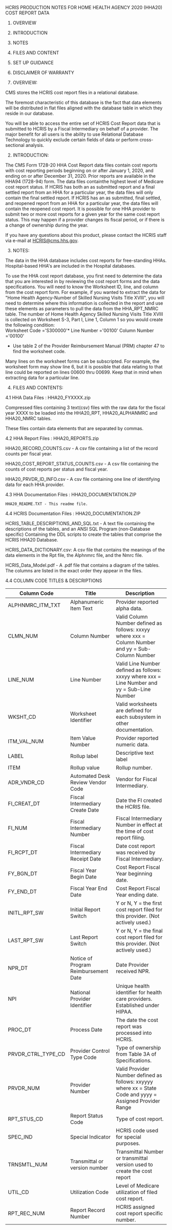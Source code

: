 HCRIS PRODUCTION NOTES FOR HOME HEALTH AGENCY 2020 (HHA20) COST REPORT DATA

1. OVERVIEW
2. INTRODUCTION
3. NOTES
4. FILES AND CONTENT
5. SET UP GUIDANCE
6. DISCLAIMER OF WARRANTY

1. OVERVIEW: 

CMS stores the HCRIS cost report files in a relational database.  

The foremost characteristic of this database is the fact that data 
elements will be distributed in flat files aligned with the database table 
in which they reside in our database.  

You will be able to access the entire set of HCRIS Cost Report data that
is submitted to HCRIS by a Fiscal Intermediary on behalf of a provider.  The 
major benefit for all users is the ability to use Relational Database Technology
to quickly exclude certain fields of data or perform cross-sectional analysis.

2. INTRODUCTION:  

The CMS Form 1728-20 HHA Cost Report data files contain cost reports with 
cost reporting periods beginning on or after January 1, 2020, and ending on 
or after December 31, 2020. Prior reports are available in the HHA94 (1728-94) form.
The data files containthe highest level of Medicare cost report status.  If HCRIS has 
both an as submitted report and a final settled report from an HHA for a particular 
year, the data files will only contain the final settled report. If HCRIS has 
an as submitted, final settled, and reopened report from an HHA for a 
particular year, the data files will contain the reopened cost report. It is 
possible for one HHA provider to submit two or more cost reports for a given year
for the same cost report status.  This may happen if a provider changes
its fiscal period, or if there is a change of ownership during the year.  

If you have any questions about this product, please contact the HCRIS 
staff via e-mail at HCRIS@cms.hhs.gov.


3. NOTES:  

The data in the HHA database includes cost reports for free-standing HHAs. 
Hospital-based HHA's are included in the Hospital databases.    

To use the HHA cost report database, you first need to determine the data 
that you are interested in by reviewing the cost report forms and the data 
specifications.  You will need to know the Worksheet ID, line, and column 
from the cost report form.  For example, if you wanted to extract the data 
for "Home Health Agency-Number of Skilled Nursing Visits Title XVIII", you
will need to determine where this information is collected in the report and
use these elements as parameters to pull the data from the HHA_RPT_NMRC table.
The number of Home Health Agency Skilled Nursing Visits Title XVIII is collected
on Worksheet S-3, Part I, Line 1, Column 1 so you would create the following condition:  
     Worksheet Code ='S300000'*
     Line Number ='00100'
     Column Number ='00100'    
 
* Use table 2 of the Provider Reimbursement Manual (PRM) chapter 47 to find the worksheet code.

Many lines on the worksheet forms can be subscripted.  For example, the worksheet form
may show line 6, but it is possible that data relating to that line could be reported
on lines 00600 thru 00699.  Keep that in mind when extracting data for a particular line. 


4. FILES AND CONTENTS:

4.1 HHA Data Files : HHA20_FYXXXX.zip

Compressed files containing 3 text(csv) files with the raw data for the fiscal year XXXX to be loaded into the HHA20_RPT, HHA20_ALPHANMRC and HHA20_NMRC tables. 
	
These files contain data elements that are separated by commas.  

4.2 HHA Report Files : HHA20_REPORTS.zip

HHA20_RECORD_COUNTS.csv - A csv file containing a list of the record counts per fiscal year.    

HHA20_COST_REPORT_STATUS_COUNTS.csv - A csv file containing the counts of cost reports per status and fiscal year.  

HHA20_PRVDR_ID_INFO.csv - A csv file containing one line of identifying data for each HHA provider.

4.3 HHA Documentation Files : HHA20_DOCUMENTATION.ZIP

	HHA20_README.TXT - This readme file.

4.4 HCRIS Documentation Files : HHA20_DOCUMENTATION.ZIP

HCRIS_TABLE_DESCRIPTIONS_AND_SQL.txt - A text file containing the descriptions of the tables, and an ANSI SQL Program (non-Database specific) Containing the DDL scripts to create the tables that comprise the HCRIS HHA20 Database.

HCRIS_DATA_DICTIONARY.csv:  A csv file that contains the meanings of the data elements in the Rpt file, the Alphnmrc file, and the Nmrc file.  

HCRIS_Data_Model.pdf - A .pdf file that contains a diagram of the tables.  The columns are listed in the exact order they appear in the files.  
 
4.4 COLUMN CODE TITLES & DESCRIPTIONS


| Column Code        | Title                                | Description                                                                                                  |
|--------------------|--------------------------------------|--------------------------------------------------------------------------------------------------------------|
| ALPHNMRC_ITM_TXT   | Alphanumeric Item Text               | Provider reported alpha data.                                                                                |
| CLMN_NUM           | Column Number                        | Valid Column Number defined as follows:    xxxyy where xxx = Column Number and yy = Sub-Column Number        |
| LINE_NUM           | Line Number                          | Valid Line Number defined as follows: xxxyy where xxx = Line Number and   yy = Sub-Line Number               |
| WKSHT_CD           | Worksheet Identifier                 | Valid worksheets are defined for each subsystem in other documentation.                                      |
| ITM_VAL_NUM        | Item Value Number                    | Provider reported numeric data.                                                                              |
| LABEL              | Rollup label                         | Descriptive text label                                                                                       |
| ITEM               | Rollup value                         | Rollup number.                                                                                               |
| ADR_VNDR_CD        | Automated Desk Review Vendor Code    | Vendor for Fiscal Intermediary.                                                                              |
| FI_CREAT_DT        | Fiscal Intermediary Create Date      | Date the FI created the HCRIS file.                                                                          |
| FI_NUM             | Fiscal Intermediary Number           | Fiscal Intermediary Number in effect at the time of cost report filing.                                      |
| FI_RCPT_DT         | Fiscal Intermediary Receipt Date     | Date cost report was received by Fiscal Intermediary.                                                        |
| FY_BGN_DT          | Fiscal Year Begin Date               | Cost Report Fiscal Year beginning date.                                                                      |
| FY_END_DT          | Fiscal Year End Date                 | Cost Report Fiscal Year ending date.                                                                         |
| INITL_RPT_SW       | Initial Report Switch                | Y or N, Y = the first cost report filed for this provider. (Not actively   used.)                            |
| LAST_RPT_SW        | Last Report Switch                   | Y or N, Y = the final cost report filed for this provider. (Not actively   used.)                            |
| NPR_DT             | Notice of Program Reimbursement Date | Date Provider received NPR.                                                                                  |
| NPI                | National Provider Identifier         | Unique health identifier for health care providers.  Established under HIPAA.                                |
| PROC_DT            | Process Date                         | The date the cost report was processed into HCRIS.                                                           |
| PRVDR_CTRL_TYPE_CD | Provider Control Type Code           | Type of ownership from Table 3A of Specifications.                                                           |
| PRVDR_NUM          | Provider Number                      | Valid Provider Number defined as follows:    xxyyyy where xx = State Code and yyyy = Assigned Provider Range |
| RPT_STUS_CD        | Report Status Code                   | Type of cost report.                                                                                         |
| SPEC_IND           | Special Indicator                    | HCRIS code used for special purposes.                                                                        |
| TRNSMTL_NUM        | Transmittal or version number        | Transmittal Number or transmittal version used to create the cost report                                     |
| UTIL_CD            | Utilization Code                     | Level of Medicare utilization of filed cost report.                                                          |
| RPT_REC_NUM        | Report Record Number                 | HCRIS assigned cost report specific number.                                                                  |